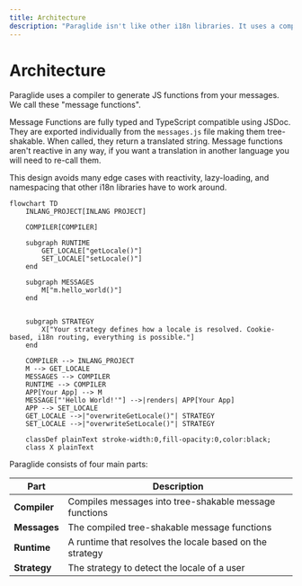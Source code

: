 ```yaml
---
title: Architecture
description: "Paraglide isn't like other i18n libraries. It uses a compiler to generate translations. Learn more about it here."
---
```


# Architecture

Paraglide uses a compiler to generate JS functions from your messages. We call these "message functions".

Message Functions are fully typed and TypeScript compatible using JSDoc. They are exported individually from the `messages.js` file making them tree-shakable. When called, they return a translated string. Message functions aren't reactive in any way, if you want a translation in another language you will need to re-call them.

This design avoids many edge cases with reactivity, lazy-loading, and namespacing that other i18n libraries have to work around.

```mermaid
flowchart TD
    INLANG_PROJECT[INLANG PROJECT]

    COMPILER[COMPILER]

    subgraph RUNTIME
        GET_LOCALE["getLocale()"]
        SET_LOCALE["setLocale()"]
    end

    subgraph MESSAGES
        M["m.hello_world()"]
    end


    subgraph STRATEGY
        X["Your strategy defines how a locale is resolved. Cookie-based, i18n routing, everything is possible."]
    end

    COMPILER --> INLANG_PROJECT
    M --> GET_LOCALE
    MESSAGES --> COMPILER
    RUNTIME --> COMPILER
    APP[Your App] --> M
    MESSAGE["'Hello World!'"] -->|renders| APP[Your App]
    APP --> SET_LOCALE
    GET_LOCALE -->|"overwriteGetLocale()"| STRATEGY
    SET_LOCALE -->|"overwriteSetLocale()"| STRATEGY

    classDef plainText stroke-width:0,fill-opacity:0,color:black;
    class X plainText
```

Paraglide consists of four main parts:

| Part                  | Description                                                                                                                  |
| --------------------- | ---------------------------------------------------------------------------------------------------------------------------- |
| **Compiler**          | Compiles messages into tree-shakable message functions                                                                       |
| **Messages**          | The compiled tree-shakable message functions                                                                                 |
| **Runtime**           | A runtime that resolves the locale based on the strategy                                                                     |
| **Strategy**          | The strategy to detect the locale of a user                                                                                  |